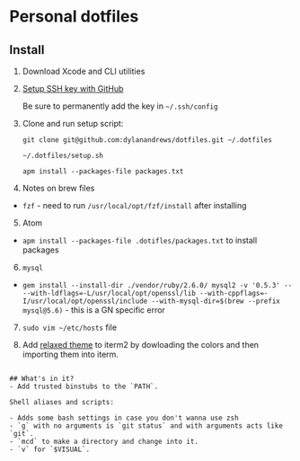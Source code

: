 # Personal dotfiles

## Install

1. Download Xcode and CLI utilities

2. [Setup SSH key with GitHub](https://help.github.com/articles/generating-a-new-ssh-key-and-adding-it-to-the-ssh-agent/)

   Be sure to permanently add the key in `~/.ssh/config`

3. Clone and run setup script:

   ```
   git clone git@github.com:dylanandrews/dotfiles.git ~/.dotfiles

   ~/.dotfiles/setup.sh

   apm install --packages-file packages.txt
   ```

4. Notes on brew files
  * `fzf` - need to run `/usr/local/opt/fzf/install` after installing

5. Atom
  * `apm install --packages-file .dotifles/packages.txt` to install packages

6. `mysql`
  * `gem install --install-dir ./vendor/ruby/2.6.0/ mysql2 -v '0.5.3' -- --with-ldflags=-L/usr/local/opt/openssl/lib --with-cppflags=-I/usr/local/opt/openssl/include --with-mysql-dir=$(brew --prefix mysql@5.6)` - this is a GN specific error

7. `sudo vim ~/etc/hosts` file

8. Add [relaxed theme](https://github.com/Relaxed-Theme/relaxed-terminal-themes#installation-1) to iterm2 by dowloading the colors and then importing them into iterm.

```

## What's in it?
- Add trusted binstubs to the `PATH`.

Shell aliases and scripts:

- Adds some bash settings in case you don't wanna use zsh
- `g` with no arguments is `git status` and with arguments acts like `git`.
- `mcd` to make a directory and change into it.
- `v` for `$VISUAL`.

```

